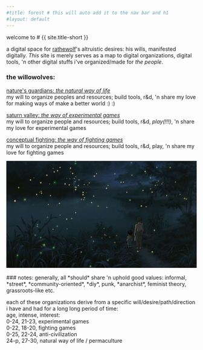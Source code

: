 ```yaml
---
#title: forest # this will auto add it to the nav bar and h1
#layout: default
---
```

<div class="center" markdown="1">
welcome to
# {{ site.title-short }}
  
a digital space for [rathewolf](https://rathewolf.com)'s altruistic desires: his wills, manifested digitally. *This* site is merely serves as a map to digital organizations, digital tools, 'n other digital stuffs i've organized/made for *the people*.
  
### the willowolves:
[nature's guardians: *the natural way of life*](https://natural.willowolf.com/)  
my will to organize peoples and resources;  build tools, r&d, 'n share my love for making ways of make a better world :) :)

[saturn valley: *the way of experimental games*](https://experimental.willowolf.com)  
my will to organize people and resources; build tools, r&d, *play(!!!)*, 'n share my love for experimental games

[conceptual fighting: *the way of fighting games*](https://fighting.willowolf.com)  
my will to organize people and resources; build tools, r&d, play, 'n share my love for fighting games
  
  
![](assets/images/graveyard-of-fireflies.jpg?raw=true) 
</div>
### notes:
generally, all *should* share 'n uphold good values: informal, *street*, *community-oriented*, *diy*, punk, *anarchist*, feminist theory, grassroots-like etc.

each of these organizations derive from a specific will/desire/path/direction i have and had for a long long period of time:  
age, intense, interest:  
0-24, 21-23, experimental games  
0-22, 18-20, fighting games  
0-25, 22-24, anti-civilization  
24-p, 27-30, natural way of life / permaculture

